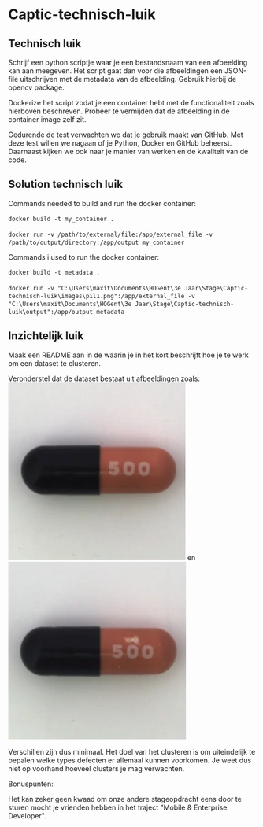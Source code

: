 # Captic-technisch-luik

## Technisch luik

Schrijf een python scriptje waar je een bestandsnaam van een afbeelding kan aan meegeven.
Het script gaat dan voor die afbeeldingen een JSON-file uitschrijven met de metadata van de afbeelding.
Gebruik hierbij de opencv package.

Dockerize het script zodat je een container hebt met de functionaliteit zoals hierboven beschreven.
Probeer te vermijden dat de afbeelding in de container image zelf zit.

Gedurende de test verwachten we dat je gebruik maakt van GitHub.
Met deze test willen we nagaan of je Python, Docker en GitHub beheerst.
Daarnaast kijken we ook naar je manier van werken en de kwaliteit van de code.

## Solution technisch luik

Commands needed to build and run the docker container:

```console
docker build -t my_container .

docker run -v /path/to/external/file:/app/external_file -v /path/to/output/directory:/app/output my_container
```

Commands i used to run the docker container:

```console
docker build -t metadata .

docker run -v "C:\Users\maxit\Documents\HOGent\3e Jaar\Stage\Captic-technisch-luik\images\pil1.png":/app/external_file -v "C:\Users\maxit\Documents\HOGent\3e Jaar\Stage\Captic-technisch-luik\output":/app/output metadata
```

## Inzichtelijk luik

Maak een README aan in de waarin je in het kort beschrijft hoe je te werk om een dataset te clusteren.

Veronderstel dat de dataset bestaat uit afbeeldingen zoals:
 ![Pil1](./images/pil1.png) en  ![Pil2](./images/pil2.png)

Verschillen zijn dus minimaal.
Het doel van het clusteren is om uiteindelijk te bepalen welke types defecten er allemaal kunnen voorkomen.
Je weet dus niet op voorhand hoeveel clusters je mag verwachten.

Bonuspunten:

Het kan zeker geen kwaad om onze andere stageopdracht eens door te sturen mocht je vrienden hebben in het traject "Mobile & Enterprise Developer".
